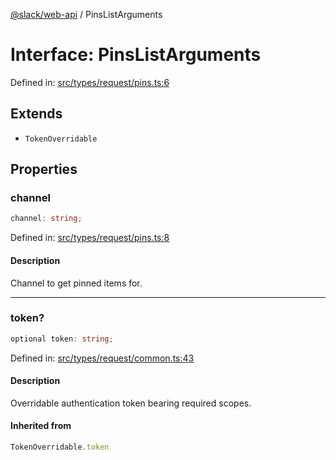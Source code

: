 [@slack/web-api](../index.md) / PinsListArguments

# Interface: PinsListArguments

Defined in: [src/types/request/pins.ts:6](https://github.com/slackapi/node-slack-sdk/blob/main/packages/web-api/src/types/request/pins.ts#L6)

## Extends

- `TokenOverridable`

## Properties

### channel

```ts
channel: string;
```

Defined in: [src/types/request/pins.ts:8](https://github.com/slackapi/node-slack-sdk/blob/main/packages/web-api/src/types/request/pins.ts#L8)

#### Description

Channel to get pinned items for.

***

### token?

```ts
optional token: string;
```

Defined in: [src/types/request/common.ts:43](https://github.com/slackapi/node-slack-sdk/blob/main/packages/web-api/src/types/request/common.ts#L43)

#### Description

Overridable authentication token bearing required scopes.

#### Inherited from

```ts
TokenOverridable.token
```
